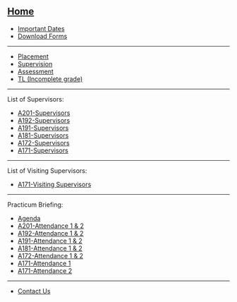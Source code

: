 [Home](https://github.com/socuum/STIX3912/wiki)
---
* [Important Dates](https://github.com/socuum/STIX3912/wiki/Important-Dates)  
* [Download Forms](https://github.com/socuum/STIX3912/wiki/Download-Forms)  
---
* [Placement](https://github.com/socuum/STIX3912/wiki/Placement)
* [Supervision](https://github.com/socuum/STIX3912/wiki/Supervision)  
* [Assessment](https://github.com/socuum/STIX3912/wiki/Assessment)  
* [TL (Incomplete grade)](https://github.com/socuum/STIX3912/wiki/TL-(Incomplete-grade))

---
List of Supervisors:  
* [A201-Supervisors](https://github.com/socuum/STIX3912/wiki/List-of-Supervisors-(A201))  
* [A192-Supervisors](https://github.com/socuum/STIX3912/wiki/List-of-Supervisors-(A192))  
* [A191-Supervisors](https://github.com/socuum/STIX3912/wiki/List-of-Supervisors-(A191))
* [A181-Supervisors](https://github.com/socuum/STIX3912/wiki/List-of-Supervisors-(A181))
* [A172-Supervisors](https://github.com/socuum/STIX3912/wiki/List-of-Supervisors-(A172))  
* [A171-Supervisors](https://github.com/socuum/STIX3912/wiki/List-of-Supervisors-(A171))

---
List of Visiting Supervisors:  
* [A171-Visiting Supervisors](https://github.com/socuum/STIX3912/wiki/List-of-Visiting-Supervisors-(A171))

---
Practicum Briefing:
* [Agenda](https://github.com/socuum/STIX3912/wiki/Practicum-Briefing)
* [A201-Attendance 1 & 2](https://github.com/socuum/STIX3912/blob/master/A201/A201-AttendanceBriefing.pdf)
* [A192-Attendance 1 & 2](https://github.com/socuum/STIX3912/blob/master/A192/A192-AttendanceBriefing.pdf)
* [A191-Attendance 1 & 2](https://github.com/socuum/STIX3912/tree/master/A191)
* [A181-Attendance 1 & 2](https://github.com/socuum/STIX3912/blob/master/A181/A181-AttendanceBriefing.pdf)
* [A172-Attendance 1 & 2](https://github.com/socuum/STIX3912/blob/master/A172/A172-AttendanceBriefing.pdf)
* [A171-Attendance 1](https://github.com/socuum/STIX3912/blob/master/A171/A171-AttendanceBriefing1.pdf)
* [A171-Attendance 2](https://github.com/socuum/STIX3912/blob/master/A171/A171-AttendanceBriefing2.pdf)
---
* [Contact Us](https://github.com/socuum/STIX3912/wiki/Contact-Us)
